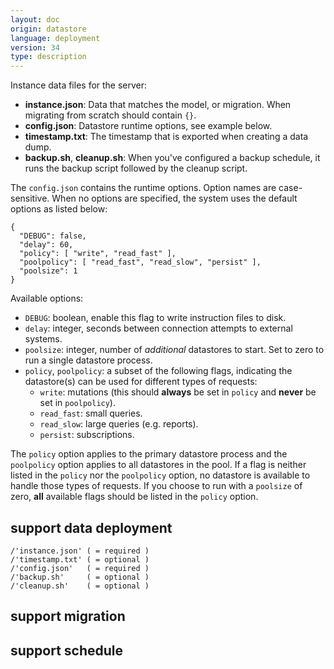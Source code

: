```yaml
---
layout: doc
origin: datastore
language: deployment
version: 34
type: description
---
```


Instance data files for the server:
- **instance.json**: Data that matches the model, or migration.
  When migrating from scratch should contain `{}`.
- **config.json**: Datastore runtime options, see example below.
- **timestamp.txt**: The timestamp that is exported when creating a data dump.
- **backup.sh**, **cleanup.sh**: When you've configured a backup schedule,
  it runs the backup script followed by the cleanup script.

The `config.json` contains the runtime options. Option names are case-sensitive. When no options are specified, the system uses the default options as listed below:

```
{
  "DEBUG": false,
  "delay": 60,
  "policy": [ "write", "read_fast" ],
  "poolpolicy": [ "read_fast", "read_slow", "persist" ],
  "poolsize": 1
}
```

Available options:
- `DEBUG`: boolean, enable this flag to write instruction files to disk.
- `delay`: integer, seconds between connection attempts to external systems.
- `poolsize`: integer, number of *additional* datastores to start. Set to zero to run a single datastore process.
- `policy`, `poolpolicy`: a subset of the following flags, indicating the datastore(s) can be used for different types of requests:
  - `write`: mutations (this should **always** be set in `policy` and **never** be set in `poolpolicy`).
  - `read_fast`: small queries.
  - `read_slow`: large queries (e.g. reports).
  - `persist`: subscriptions.

The `policy` option applies to the primary datastore process and the `poolpolicy` option applies to all datastores in the pool.
If a flag is neither listed in the `policy` nor the `poolpolicy` option, no datastore is available to handle those types of requests.
If you choose to run with a `poolsize` of zero, **all** available flags should be listed in the `policy` option.

## support data deployment

```
/'instance.json' ( = required )
/'timestamp.txt' ( = optional )
/'config.json'   ( = required )
/'backup.sh'     ( = optional )
/'cleanup.sh'    ( = optional )
```

## support migration


## support schedule

```

